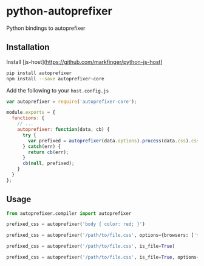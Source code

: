 # python-autoprefixer

Python bindings to autoprefixer

Installation
------------

Install [js-host](https://github.com/markfinger/python-js-host]

```bash
pip install autoprefixer
npm install --save autoprefixer-core
```

Add the following to your `host.config.js`

```javascript
var autoprefixer = require('autoprefixer-core');

module.exports = {
  functions: {
    // ...
    autoprefixer: function(data, cb) {
      try {
        var prefixed = autoprefixer(data.options).process(data.css).css;
      } catch(err) {
        return cb(err);
      }
      cb(null, prefixed);
    }
  }
};
```


Usage
-----

```python
from autoprefixer.compiler import autoprefixer

prefixed_css = autoprefixer('body { color: red; }')

prefixed_css = autoprefixer('/path/to/file.css', options={browsers: ['> 1%', 'IE 7']})

prefixed_css = autoprefixer('/path/to/file.css', is_file=True)

prefixed_css = autoprefixer('/path/to/file.css', is_file=True, options={browsers: ['> 1%', 'IE 7']})
```
